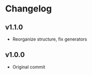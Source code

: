 Changelog
=========

v1.1.0
------

*   Reorganize structure, fix generators

v1.0.0
------

*   Original commit
